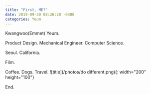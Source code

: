 ```yaml
---
title: "First, ME?"
date: 2019-09-30 08:26:28 -0400
categories: Yeum
---
```


Kwangwoo(Emmet) Yeum.

Product Design. Mechanical Engineer. Computer Science.

Seoul. California.

Film.

Coffee. Dogs. Travel. 
![title](/photos/do different.png){: width="200" height="100"}

End.
